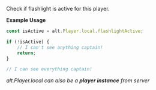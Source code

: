 Check if flashlight is active for this player.

**Example Usage**

```js
const isActive = alt.Player.local.flashlightActive;

if (!isActive) {
    // I can't see anything captain!
    return;
}

// I can see everything captain!
```

_alt.Player.local can also be a **player instance** from server_

